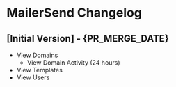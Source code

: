 # MailerSend Changelog

## [Initial Version] - {PR_MERGE_DATE}

- View Domains
    - View Domain Activity (24 hours)
- View Templates
- View Users